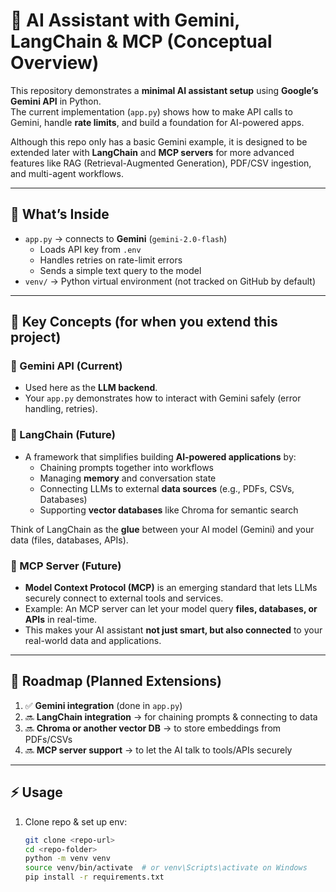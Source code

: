 # 🧠 AI Assistant with Gemini, LangChain & MCP (Conceptual Overview)

This repository demonstrates a **minimal AI assistant setup** using **Google’s Gemini API** in Python.  
The current implementation (`app.py`) shows how to make API calls to Gemini, handle **rate limits**, and build a foundation for AI-powered apps.  

Although this repo only has a basic Gemini example, it is designed to be extended later with **LangChain** and **MCP servers** for more advanced features like RAG (Retrieval-Augmented Generation), PDF/CSV ingestion, and multi-agent workflows.  

---

## 🚀 What’s Inside

- `app.py` → connects to **Gemini** (`gemini-2.0-flash`)  
  - Loads API key from `.env`  
  - Handles retries on rate-limit errors  
  - Sends a simple text query to the model  
- `venv/` → Python virtual environment (not tracked on GitHub by default)  

---

## 🧩 Key Concepts (for when you extend this project)

### 🔹 Gemini API (Current)
- Used here as the **LLM backend**.  
- Your `app.py` demonstrates how to interact with Gemini safely (error handling, retries).  

### 🔹 LangChain (Future)
- A framework that simplifies building **AI-powered applications** by:  
  - Chaining prompts together into workflows  
  - Managing **memory** and conversation state  
  - Connecting LLMs to external **data sources** (e.g., PDFs, CSVs, Databases)  
  - Supporting **vector databases** like Chroma for semantic search  

Think of LangChain as the **glue** between your AI model (Gemini) and your data (files, databases, APIs).  

### 🔹 MCP Server (Future)
- **Model Context Protocol (MCP)** is an emerging standard that lets LLMs securely connect to external tools and services.  
- Example: An MCP server can let your model query **files, databases, or APIs** in real-time.  
- This makes your AI assistant **not just smart, but also connected** to your real-world data and applications.  

---

## 📂 Roadmap (Planned Extensions)

1. ✅ **Gemini integration** (done in `app.py`)  
2. 🔜 **LangChain integration** → for chaining prompts & connecting to data  
3. 🔜 **Chroma or another vector DB** → to store embeddings from PDFs/CSVs  
4. 🔜 **MCP server support** → to let the AI talk to tools/APIs securely  

---

## ⚡ Usage

1. Clone repo & set up env:
   ```bash
   git clone <repo-url>
   cd <repo-folder>
   python -m venv venv
   source venv/bin/activate  # or venv\Scripts\activate on Windows
   pip install -r requirements.txt
